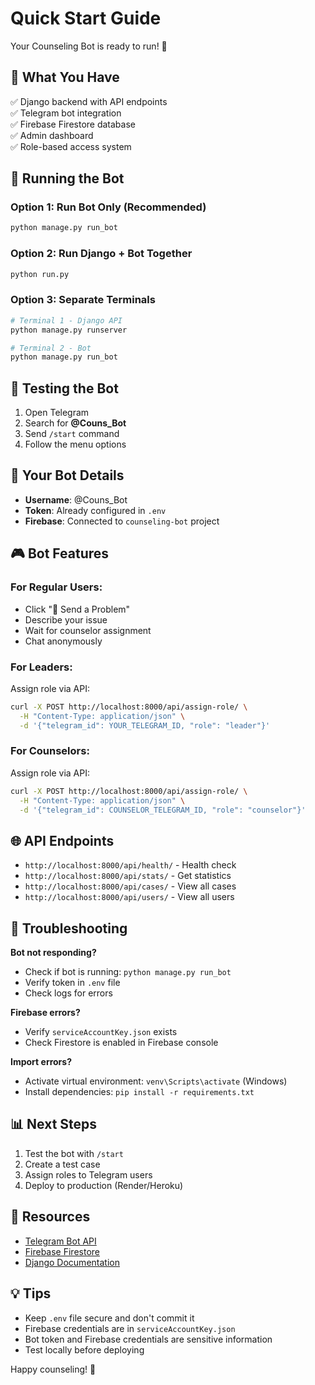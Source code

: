 # Quick Start Guide

Your Counseling Bot is ready to run! 🚀

## 🎯 What You Have

✅ Django backend with API endpoints  
✅ Telegram bot integration  
✅ Firebase Firestore database  
✅ Admin dashboard  
✅ Role-based access system  

## 🚀 Running the Bot

### Option 1: Run Bot Only (Recommended)
```bash
python manage.py run_bot
```

### Option 2: Run Django + Bot Together
```bash
python run.py
```

### Option 3: Separate Terminals
```bash
# Terminal 1 - Django API
python manage.py runserver

# Terminal 2 - Bot
python manage.py run_bot
```

## 📱 Testing the Bot

1. Open Telegram
2. Search for **@Couns_Bot**
3. Send `/start` command
4. Follow the menu options

## 🔑 Your Bot Details

- **Username**: @Couns_Bot
- **Token**: Already configured in `.env`
- **Firebase**: Connected to `counseling-bot` project

## 🎮 Bot Features

### For Regular Users:
- Click "📝 Send a Problem"
- Describe your issue
- Wait for counselor assignment
- Chat anonymously

### For Leaders:
Assign role via API:
```bash
curl -X POST http://localhost:8000/api/assign-role/ \
  -H "Content-Type: application/json" \
  -d '{"telegram_id": YOUR_TELEGRAM_ID, "role": "leader"}'
```

### For Counselors:
Assign role via API:
```bash
curl -X POST http://localhost:8000/api/assign-role/ \
  -H "Content-Type: application/json" \
  -d '{"telegram_id": COUNSELOR_TELEGRAM_ID, "role": "counselor"}'
```

## 🌐 API Endpoints

- `http://localhost:8000/api/health/` - Health check
- `http://localhost:8000/api/stats/` - Get statistics
- `http://localhost:8000/api/cases/` - View all cases
- `http://localhost:8000/api/users/` - View all users

## 🐛 Troubleshooting

**Bot not responding?**
- Check if bot is running: `python manage.py run_bot`
- Verify token in `.env` file
- Check logs for errors

**Firebase errors?**
- Verify `serviceAccountKey.json` exists
- Check Firestore is enabled in Firebase console

**Import errors?**
- Activate virtual environment: `venv\Scripts\activate` (Windows)
- Install dependencies: `pip install -r requirements.txt`

## 📊 Next Steps

1. Test the bot with `/start`
2. Create a test case
3. Assign roles to Telegram users
4. Deploy to production (Render/Heroku)

## 🔗 Resources

- [Telegram Bot API](https://core.telegram.org/bots/api)
- [Firebase Firestore](https://firebase.google.com/docs/firestore)
- [Django Documentation](https://docs.djangoproject.com/)

## 💡 Tips

- Keep `.env` file secure and don't commit it
- Firebase credentials are in `serviceAccountKey.json`
- Bot token and Firebase credentials are sensitive information
- Test locally before deploying

Happy counseling! 🎉

